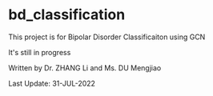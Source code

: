 # bd_classification

This project is for Bipolar Disorder Classificaiton using GCN

It's still in progress

Written by Dr. ZHANG Li and Ms. DU Mengjiao

Last Update: 31-JUL-2022
